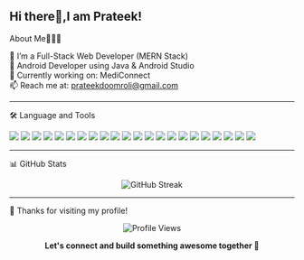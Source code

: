 Hi there👋,I am Prateek!
--------------------------------------

About Me👨🏻‍🎓

🌱 I’m a Full-Stack Web Developer (MERN Stack)<br>
📱 Android Developer using Java & Android Studio<br>
🚀 Currently working on: MediConnect<br>
📫 Reach me at: prateekdoomroli@gmail.com<br>

---------------------------------------
🛠️ Language and Tools
<p align="left"> <img src="https://img.shields.io/badge/MongoDB-4EA94B?style=for-the-badge&logo=mongodb&logoColor=white"/> <img src="https://img.shields.io/badge/Express.js-000000?style=for-the-badge&logo=express&logoColor=white"/>  <img src="https://img.shields.io/badge/React-20232A?style=for-the-badge&logo=react&logoColor=61DAFB"/> <img src="https://img.shields.io/badge/Node.js-339933?style=for-the-badge&logo=node.js&logoColor=white"/>  <img src="https://img.shields.io/badge/Tailwind_CSS-38B2AC?style=for-the-badge&logo=tailwind-css&logoColor=white"/> <img src="https://img.shields.io/badge/HTML5-E34F26?style=for-the-badge&logo=html5&logoColor=white"/> <img src="https://img.shields.io/badge/CSS3-1572B6?style=for-the-badge&logo=css3&logoColor=white"/> <img src="https://img.shields.io/badge/C++-00599C?style=for-the-badge&logo=c%2B%2B&logoColor=white"/> <img src="https://img.shields.io/badge/Python-3776AB?style=for-the-badge&logo=python&logoColor=white"/> <img src="https://img.shields.io/badge/Java-007396?style=for-the-badge&logo=java&logoColor=white"/> <img src="https://img.shields.io/badge/Git-F05032?style=for-the-badge&logo=git&logoColor=white"/> <img src="https://img.shields.io/badge/GitHub-181717?style=for-the-badge&logo=github&logoColor=white"/> <img src="https://img.shields.io/badge/Canva-00C4CC?style=for-the-badge&logo=canva&logoColor=white"/> <img src="https://img.shields.io/badge/MySQL-4479A1?style=for-the-badge&logo=mysql&logoColor=white"/> <img src="https://img.shields.io/badge/Arduino-00979D?style=for-the-badge&logo=arduino&logoColor=white"/>  <img src="https://img.shields.io/badge/MATLAB-FF6600?style=for-the-badge&logo=mathworks&logoColor=white"/> <img src="https://img.shields.io/badge/AWS-232F3E?style=for-the-badge&logo=amazon-aws&logoColor=white"/> <img src="https://img.shields.io/badge/Google_Cloud-4285F4?style=for-the-badge&logo=google-cloud&logoColor=white"/> <img src="https://img.shields.io/badge/Jupyter-F37626?style=for-the-badge&logo=jupyter&logoColor=white"/> <img src="https://img.shields.io/badge/NPM-CB3837?style=for-the-badge&logo=npm&logoColor=white"/> <img src="https://img.shields.io/badge/NumPy-013243?style=for-the-badge&logo=numpy&logoColor=white"/> <img src="https://img.shields.io/badge/VS_Code-007ACC?style=for-the-badge&logo=visual-studio-code&logoColor=white"/> </p>

---------------------------------------
📊 GitHub Stats
<p align="center">
  <img src="https://streak-stats.demolab.com?user=Prateek-yadav1&theme=radical" alt="GitHub Streak" />
</p>

-------------------------------------------------


🙏 Thanks for visiting my profile!
<p align="center"> <img src="https://komarev.com/ghpvc/?username=Prateek-yadav1&label=Profile%20Views&color=0e75b6&style=flat" alt="Profile Views" /> </p> <p align="center"> <b>Let's connect and build something awesome together 🚀</b> </p>
